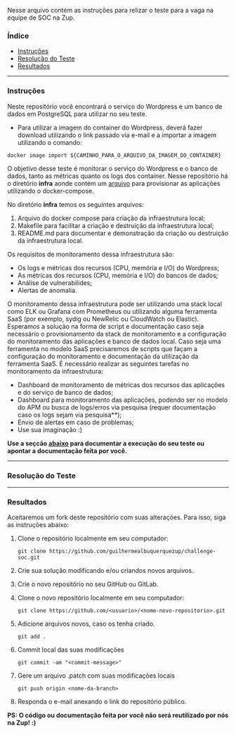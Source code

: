Nesse arquivo contém as instruções para relizar o teste para a vaga na equipe de SOC na Zup.

### Índice
<!--ts-->
 * [Instruções](#instruções)</li>
 * [Resolução do Teste](#resolução-do-teste)</li>
 * [Resultados](#resultados)</li>
<!--te-->

---
### Instruções

Neste repositório você encontrará o serviço do Wordpress e um banco de dados em PostgreSQL para utilizar no seu teste. 

- Para utilizar a imagem do container do Wordpress, deverá fazer download utilizando o link passado via e-mail e a importar a imagem utilizando o comando:
```
docker image import ${CAMINHO_PARA_O_ARQUIVO_DA_IMAGEM_DO_CONTAINER}
```

O objetivo desse teste é monitorar o serviço do Wordpress e o banco de dados, tanto as métricas quanto os logs dos container. Nesse repositório há o diretório **infra** aonde contém um [arquivo](./infra/Makefile) para provisionar as aplicações utilizando o docker-compose. 

No diretório **infra** temos os seguintes arquivos:

1. Arquivo do docker compose para criação da infraestrutura local;
2. Makefile para facilitar a criação e destruição da infraestrutura local;
3. README.md para documentar e demonstração da criação ou destruição da infraestrutura local.

Os requisitos de monitoramento dessa infraestrutura são:

- Os logs e métricas dos recursos (CPU, memória e I/O) do Wordpress;
- As métricas dos recursos (CPU, memória e I/O) do bancos de dados;
- Análise de vulnerabilides;
- Alertas de anomalia.

O monitoramento dessa infraestrutura pode ser utilizando uma stack local como ELK ou Grafana com Prometheus ou utilizando alguma ferramenta SaaS (por exemplo, sydig ou NewRelic ou CloudWatch ou Elastic). Esperamos a solução na forma de script e documentação caso seja necessário o provisionamento da stack de monitoramento e a configuração do monitoramento das aplicações e banco de dados local. Caso seja uma ferramenta no modelo SaaS precisaremos de scripts que façam a configuração do monitoramento e documentação da utilização da ferramenta SaaS. É necessário realizar as seguintes tarefas no monitoramento da infraestrutura:

- Dashboard de monitoramento de métricas dos recursos das aplicações e do serviço de banco de dados;
- Dashboard para monitoramento das aplicações, podendo ser no modelo do APM ou busca de logs/erros via pesquisa (requer documentação caso os logs sejam via pesquisa**);
- Envio de alertas em caso de problemas;
- Use sua imaginação :)

**Use a seçcão [abaixo](#resolução-do-teste) para documentar a execução do seu teste ou apontar a documentação feita por você.**

---
### Resolução do Teste


---
### Resultados

Aceitaremos um fork deste repositório com suas alterações. Para isso, siga as instruções abaixo:

1. Clone o repositório localmente em seu computador:

   `git clone https://github.com/guilhermealbuquerquezup/challenge-soc.git`

2. Crie sua solução modificando e/ou criandos novos arquivos.

3. Crie o novo repositório no seu GitHub ou GitLab.

4. Clone o novo repositório localmente em seu computador:

   `git clone https://github.com/<usuario>/<nome-novo-repositorio>.git`

4. Adicione arquivos novos, caso os tenha criado.

   `git add .`

5. Commit local das suas modificações

   `git commit -am "<commit-message>"`

6. Gere um arquivo .patch com suas modificações locais

   `git push origin <nome-da-branch>`

7. Responda o e-mail anexando o link do repositório público.

**PS: O código ou documentação feita por você não será reutilizado por nós na Zup! :)**
